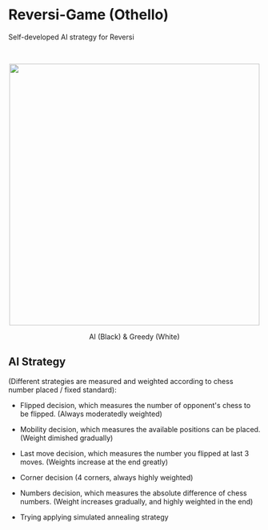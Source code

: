 # Reversi-Game (Othello)
Self-developed AI strategy for Reversi


<br/>
<p align="center">
  <img width="500" height="522" src="/../master/demo.gif?raw=true"/>
  
  <p align="center">AI (Black) & Greedy (White)</p>
</p>



AI Strategy
-------
(Different strategies are measured and weighted according to chess number placed / fixed standard):

* Flipped decision, which measures the number of opponent's chess to be flipped. (Always moderatedly weighted)

* Mobility decision, which measures the available positions can be placed. (Weight dimished gradually)

* Last move decision, which measures the number you flipped at last 3 moves. (Weights increase at the end greatly)

* Corner decision (4 corners, always highly weighted)

* Numbers decision, which measures the absolute difference of chess numbers. (Weight increases gradually, and highly weighted in the end)

* Trying applying simulated annealing strategy
